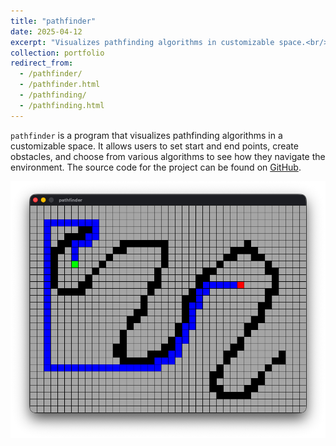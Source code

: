 ```yaml
---
title: "pathfinder"
date: 2025-04-12
excerpt: "Visualizes pathfinding algorithms in customizable space.<br/><a href='/portfolio/pathfinder'><img src='/images/pathfinder.png'></a>"
collection: portfolio
redirect_from:
  - /pathfinder/
  - /pathfinder.html
  - /pathfinding/
  - /pathfinding.html
---
```


`pathfinder` is a program that visualizes pathfinding algorithms in a customizable space. It allows users to set start and end points, create obstacles, and choose from various algorithms to see how they navigate the environment. The source code for the project can be found on [GitHub](https://github.com/jacob-thompson/pathfinder).

![pathfinder](/images/pathfinder.png)
